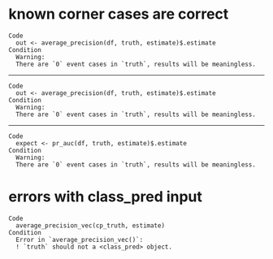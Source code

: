 # known corner cases are correct

    Code
      out <- average_precision(df, truth, estimate)$.estimate
    Condition
      Warning:
      There are `0` event cases in `truth`, results will be meaningless.

---

    Code
      out <- average_precision(df, truth, estimate)$.estimate
    Condition
      Warning:
      There are `0` event cases in `truth`, results will be meaningless.

---

    Code
      expect <- pr_auc(df, truth, estimate)$.estimate
    Condition
      Warning:
      There are `0` event cases in `truth`, results will be meaningless.

# errors with class_pred input

    Code
      average_precision_vec(cp_truth, estimate)
    Condition
      Error in `average_precision_vec()`:
      ! `truth` should not a <class_pred> object.

